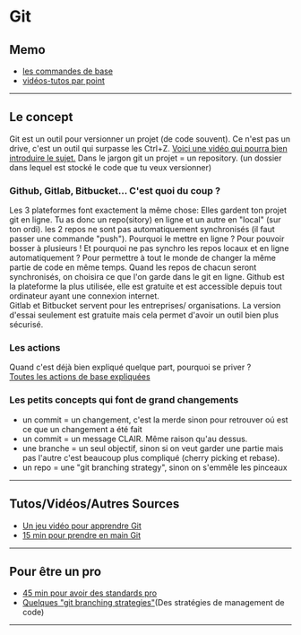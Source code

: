 # Git

## Memo

* [les commandes de base](https://confluence.atlassian.com/bitbucketserver076/basic-git-commands-1026534676.html)
* [vidéos-tutos par point](https://egghead.io/lessons/misc-practical-git-create-local-repos-with-git-init)
---    
## Le concept

Git est un outil pour versionner un projet (de code souvent). 
Ce n'est pas un drive, c'est un outil qui surpasse les Ctrl+Z. [Voici une vidéo qui pourra bien introduire le sujet.](https://www.youtube.com/watch?v=hwP7WQkmECE) 
Dans le jargon git un projet = un repository. (un dossier dans lequel est stocké le code que tu veux versionner)  

### Github, Gitlab, Bitbucket... C'est quoi du coup ?

Les 3 plateformes font exactement la même chose: Elles gardent ton projet git en ligne. Tu as donc un repo(sitory) en ligne et un autre en "local" (sur ton ordi). les 2 repos ne sont pas automatiquement synchronisés (il faut passer une commande "push"). Pourquoi le mettre en ligne ? Pour pouvoir bosser à plusieurs ! Et pourquoi ne pas synchro les repos locaux et en ligne automatiquement ? Pour permettre à tout le monde de changer la même partie de code en même temps. Quand les repos de chacun seront synchronisés, on choisira ce que l'on garde dans le git en ligne. 
Github est la plateforme la plus utilisée, elle est gratuite et est accessible depuis tout ordinateur ayant une connexion internet.  
Gitlab et Bitbucket servent pour les entreprises/ organisations. La version d'essai seulement est gratuite mais cela permet d'avoir un outil bien plus sécurisé.


### Les actions

Quand c'est déjà bien expliqué quelque part, pourquoi se priver ?  
[Toutes les actions de base expliquées](https://dev.to/stefant123/basic-git-commands-explained-1cjd)

### Les petits concepts qui font de grand changements
    
* un commit = un changement, c'est la merde sinon pour retrouver oú est ce que un changement a été fait
* un commit = un message CLAIR. Même raison qu'au dessus.
* une branche = un seul objectif, sinon si on veut garder une partie mais pas l'autre c'est beaucoup plus compliqué (cherry picking et rebase).
* un repo = une "git branching strategy", sinon on s'emmêle les pinceaux
---     
## Tutos/Vidéos/Autres Sources

* [Un jeu vidéo pour apprendre Git](https://ohmygit.org/)
* [15 min pour prendre en main Git](https://www.youtube.com/watch?v=USjZcfj8yxE)
 
    
---      
## Pour être un pro
* [45 min pour avoir des standards pro](https://www.youtube.com/watch?v=Uszj_k0DGsg)
* [Quelques "git branching strategies"](https://www.flagship.io/git-branching-strategies/)(Des stratégies de management de code)
---
